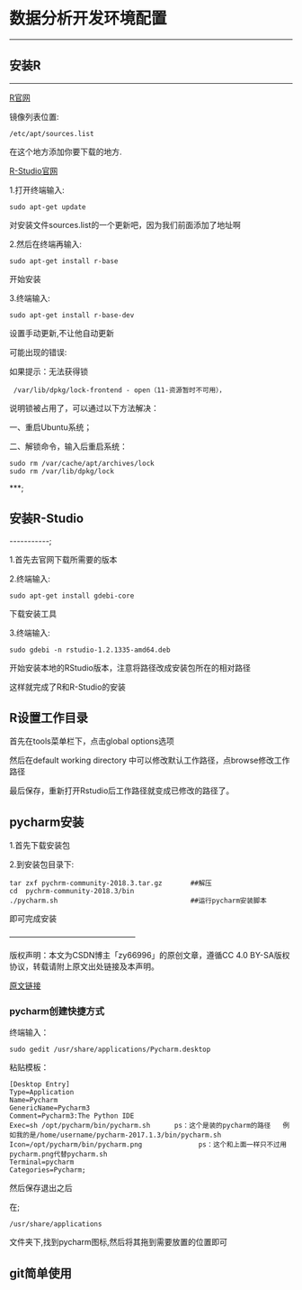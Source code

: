 # 数据分析开发环境配置

--------------------------

## 安装R

--------------------------

[R官网](https://www.r-project.org/)

镜像列表位置:

    /etc/apt/sources.list

在这个地方添加你要下载的地方.

[R-Studio官网](https://www.rstudio.com/products/rstudio/download/)

1.打开终端输入:

    sudo apt-get update

对安装文件sources.list的一个更新吧，因为我们前面添加了地址啊

2.然后在终端再输入:

    sudo apt-get install r-base

开始安装

3.终端输入:

    sudo apt-get install r-base-dev

设置手动更新,不让他自动更新

可能出现的错误:

如果提示：无法获得锁

     /var/lib/dpkg/lock-frontend - open（11-资源暂时不可用），

说明锁被占用了，可以通过以下方法解决：

一、重启Ubuntu系统；

二、解锁命令，输入后重启系统：

    sudo rm /var/cache/apt/archives/lock
    sudo rm /var/lib/dpkg/lock

***;

## 安装R-Studio

-----------;

1.首先去官网下载所需要的版本

2.终端输入:

    sudo apt-get install gdebi-core

下载安装工具

3.终端输入:

    sudo gdebi -n rstudio-1.2.1335-amd64.deb

开始安装本地的RStudio版本，注意将路径改成安装包所在的相对路径

这样就完成了R和R-Studio的安装

## R设置工作目录

首先在tools菜单栏下，点击global options选项

然后在default working directory 中可以修改默认工作路径，点browse修改工作路径

最后保存，重新打开Rstudio后工作路径就变成已修改的路径了。

## pycharm安装

1.首先下载安装包

2.到安装包目录下:

    tar zxf pychrm-community-2018.3.tar.gz       ##解压
    cd  pychrm-community-2018.3/bin
    ./pycharm.sh                                 ##运行pycharm安装脚本

即可完成安装

————————————————

版权声明：本文为CSDN博主「zy66996」的原创文章，遵循CC 4.0 BY-SA版权协议，转载请附上原文出处链接及本声明。

[原文链接](https://blog.csdn.net/weixin_44889616/article/details/93535725)

### pycharm创建快捷方式

终端输入：

    sudo gedit /usr/share/applications/Pycharm.desktop

粘贴模板：

    [Desktop Entry]
    Type=Application
    Name=Pycharm
    GenericName=Pycharm3
    Comment=Pycharm3:The Python IDE
    Exec=sh /opt/pycharm/bin/pycharm.sh      ps：这个是装的pycharm的路径   例如我的是/home/username/pycharm-2017.1.3/bin/pycharm.sh
    Icon=/opt/pycharm/bin/pycharm.png              ps：这个和上面一样只不过用pycharm.png代替pycharm.sh
    Terminal=pycharm
    Categories=Pycharm;

然后保存退出之后

在;

    /usr/share/applications

文件夹下,找到pycharm图标,然后将其拖到需要放置的位置即可

## git简单使用
